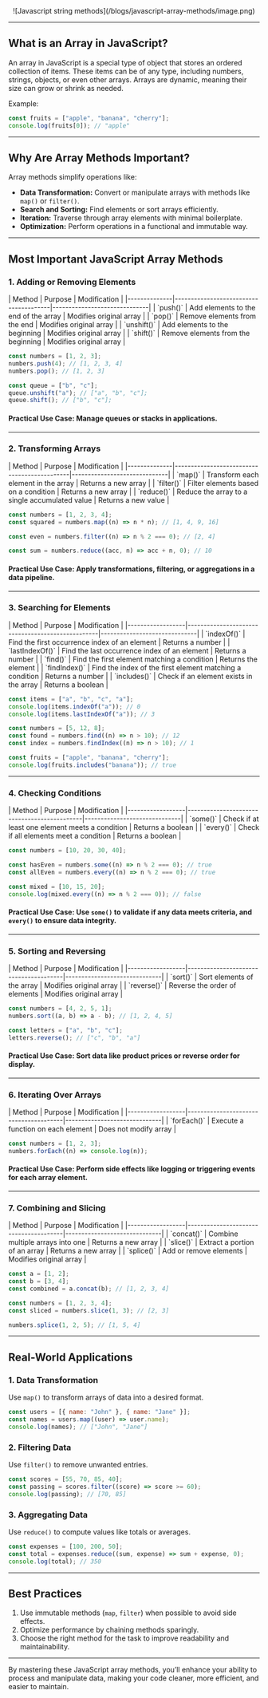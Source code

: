 <center>![Javascript string methods](/blogs/javascript-array-methods/image.png)</center>

---

## **What is an Array in JavaScript?**

An array in JavaScript is a special type of object that stores an ordered collection of items. These items can be of any type, including numbers, strings, objects, or even other arrays. Arrays are dynamic, meaning their size can grow or shrink as needed.

Example:

```javascript
const fruits = ["apple", "banana", "cherry"];
console.log(fruits[0]); // "apple"
```

---

## **Why Are Array Methods Important?**

Array methods simplify operations like:

- **Data Transformation:** Convert or manipulate arrays with methods like `map()` or `filter()`.
- **Search and Sorting:** Find elements or sort arrays efficiently.
- **Iteration:** Traverse through array elements with minimal boilerplate.
- **Optimization:** Perform operations in a functional and immutable way.

---

## **Most Important JavaScript Array Methods**

### **1. Adding or Removing Elements**

<div style="overflow-x:auto;">
| Method       | Purpose                               | Modification                 |
|--------------|---------------------------------------|------------------------------|
| `push()`     | Add elements to the end of the array  | Modifies original array      |
| `pop()`      | Remove elements from the end          | Modifies original array      |
| `unshift()`  | Add elements to the beginning         | Modifies original array      |
| `shift()`    | Remove elements from the beginning    | Modifies original array      |
</div>

```javascript
const numbers = [1, 2, 3];
numbers.push(4); // [1, 2, 3, 4]
numbers.pop(); // [1, 2, 3]

const queue = ["b", "c"];
queue.unshift("a"); // ["a", "b", "c"];
queue.shift(); // ["b", "c"];
```

#### **Practical Use Case:** Manage queues or stacks in applications.

---

### **2. Transforming Arrays**

<div style="overflow-x:auto;">
| Method       | Purpose                                     | Modification                 |
|--------------|---------------------------------------------|------------------------------|
| `map()`      | Transform each element in the array         | Returns a new array          |
| `filter()`   | Filter elements based on a condition        | Returns a new array          |
| `reduce()`   | Reduce the array to a single accumulated value | Returns a new value      |
</div>

```javascript
const numbers = [1, 2, 3, 4];
const squared = numbers.map((n) => n * n); // [1, 4, 9, 16]

const even = numbers.filter((n) => n % 2 === 0); // [2, 4]

const sum = numbers.reduce((acc, n) => acc + n, 0); // 10
```

#### **Practical Use Case:** Apply transformations, filtering, or aggregations in a data pipeline.

---

### **3. Searching for Elements**

<div style="overflow-x:auto;">
| Method           | Purpose                                          | Modification                 |
|------------------|--------------------------------------------------|------------------------------|
| `indexOf()`      | Find the first occurrence index of an element    | Returns a number             |
| `lastIndexOf()`  | Find the last occurrence index of an element     | Returns a number             |
| `find()`         | Find the first element matching a condition      | Returns the element          |
| `findIndex()`    | Find the index of the first element matching a condition | Returns a number    |
| `includes()`     | Check if an element exists in the array          | Returns a boolean            |
</div>

```javascript
const items = ["a", "b", "c", "a"];
console.log(items.indexOf("a")); // 0
console.log(items.lastIndexOf("a")); // 3

const numbers = [5, 12, 8];
const found = numbers.find((n) => n > 10); // 12
const index = numbers.findIndex((n) => n > 10); // 1

const fruits = ["apple", "banana", "cherry"];
console.log(fruits.includes("banana")); // true
```

---

### **4. Checking Conditions**

<div style="overflow-x:auto;">
| Method           | Purpose                                     | Modification                 |
|------------------|---------------------------------------------|------------------------------|
| `some()`         | Check if at least one element meets a condition | Returns a boolean            |
| `every()`        | Check if all elements meet a condition         | Returns a boolean            |
</div>

```javascript
const numbers = [10, 20, 30, 40];

const hasEven = numbers.some((n) => n % 2 === 0); // true
const allEven = numbers.every((n) => n % 2 === 0); // true

const mixed = [10, 15, 20];
console.log(mixed.every((n) => n % 2 === 0)); // false
```

#### **Practical Use Case:** Use `some()` to validate if any data meets criteria, and `every()` to ensure data integrity.

---

### **5. Sorting and Reversing**

<div style="overflow-x:auto;">
| Method           | Purpose                               | Modification                 |
|------------------|---------------------------------------|------------------------------|
| `sort()`         | Sort elements of the array            | Modifies original array      |
| `reverse()`      | Reverse the order of elements         | Modifies original array      |
</div>

```javascript
const numbers = [4, 2, 5, 1];
numbers.sort((a, b) => a - b); // [1, 2, 4, 5]

const letters = ["a", "b", "c"];
letters.reverse(); // ["c", "b", "a"]
```

#### **Practical Use Case:** Sort data like product prices or reverse order for display.

---

### **6. Iterating Over Arrays**

<div style="overflow-x:auto;">
| Method           | Purpose                               | Modification                 |
|------------------|---------------------------------------|------------------------------|
| `forEach()`      | Execute a function on each element    | Does not modify array        |
</div>

```javascript
const numbers = [1, 2, 3];
numbers.forEach((n) => console.log(n));
```

#### **Practical Use Case:** Perform side effects like logging or triggering events for each array element.

---

### **7. Combining and Slicing**

<div style="overflow-x:auto;">
| Method           | Purpose                               | Modification                 |
|------------------|---------------------------------------|------------------------------|
| `concat()`       | Combine multiple arrays into one      | Returns a new array          |
| `slice()`        | Extract a portion of an array         | Returns a new array          |
| `splice()`       | Add or remove elements                | Modifies original array      |
</div>

```javascript
const a = [1, 2];
const b = [3, 4];
const combined = a.concat(b); // [1, 2, 3, 4]

const numbers = [1, 2, 3, 4];
const sliced = numbers.slice(1, 3); // [2, 3]

numbers.splice(1, 2, 5); // [1, 5, 4]
```

---

## **Real-World Applications**

### **1. Data Transformation**

Use `map()` to transform arrays of data into a desired format.

```javascript
const users = [{ name: "John" }, { name: "Jane" }];
const names = users.map((user) => user.name);
console.log(names); // ["John", "Jane"]
```

### **2. Filtering Data**

Use `filter()` to remove unwanted entries.

```javascript
const scores = [55, 70, 85, 40];
const passing = scores.filter((score) => score >= 60);
console.log(passing); // [70, 85]
```

### **3. Aggregating Data**

Use `reduce()` to compute values like totals or averages.

```javascript
const expenses = [100, 200, 50];
const total = expenses.reduce((sum, expense) => sum + expense, 0);
console.log(total); // 350
```

---

## **Best Practices**

1. Use immutable methods (`map`, `filter`) when possible to avoid side effects.
2. Optimize performance by chaining methods sparingly.
3. Choose the right method for the task to improve readability and maintainability.

---

By mastering these JavaScript array methods, you’ll enhance your ability to process and manipulate data, making your code cleaner, more efficient, and easier to maintain.
